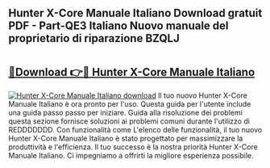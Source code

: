 ## Hunter X-Core Manuale Italiano Download gratuit PDF - Part-QE3 Italiano Nuovo manuale del proprietario di riparazione BZQLJ

# <h2><a href="http://dfgwqq.blite.top/?on=Hunter+X-Core+Manuale+Italiano">🔗Download 👉🔴 Hunter X-Core Manuale Italiano</a></h2>

[![Hunter X-Core Manuale Italiano download](https://i.imgur.com/lujVjoI.png)](http://dfgwqq.blite.top/?on=Hunter+X-Core+Manuale+Italiano)
Il tuo nuovo Hunter X-Core Manuale Italiano è ora pronto per l'uso. Questa guida per l'utente include una guida passo passo per iniziare. Guida alla risoluzione dei problemi questa sezione fornisce soluzioni ai problemi comuni durante l'utilizzo di REDDDDDDD. Con funzionalità come L'elenco delle funzionalità, il tuo nuovo Hunter X-Core Manuale Italiano è stato progettato per massimizzare la produttività e l'efficienza. Il tuo successo è la nostra priorità Hunter X-Core Manuale Italiano. Ci impegniamo a offrirti la migliore esperienza possibile.
